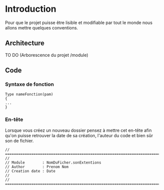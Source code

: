 # Introduction

Pour que le projet puisse être lisible et modifiable par tout le monde nous allons mettre quelques conventions.

## Architecture

TO DO (Arborescence du projet /module)

## Code

### Syntaxe de fonction

    Type nameFonction(pam)
    {
    ...
    }

### En-tête 

Lorsque vous créez un nouveau dossier pensez à mettre cet en-tête afin qu'on puisse retrouver la date de sa création, l'auteur du code et bien sûr son de fichier.

    // ========================================================================
    //
    // Module        : NomDuFicher.sonExtentions
    // Author        : Prenom Nom
    // Creation date : Date
    //
    // ========================================================================
